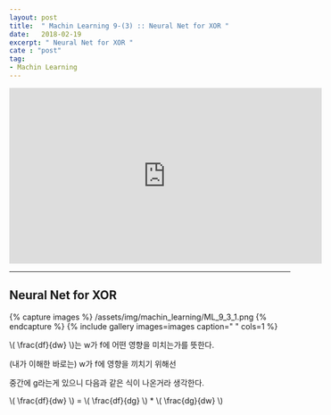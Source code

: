 ```yaml
---
layout: post
title:  " Machin Learning 9-(3) :: Neural Net for XOR "
date:   2018-02-19
excerpt: " Neural Net for XOR "
cate : "post"
tag:
- Machin Learning
---
```


<iframe width="560" height="315" src="https://www.youtube.com/embed/oFGHOsAYiz0" frameborder="0" allow="autoplay; encrypted-media" allowfullscreen></iframe>


---


## Neural Net for XOR

{% capture images %}
/assets/img/machin_learning/ML_9_3_1.png
{% endcapture %}
{% include gallery images=images caption=" " cols=1 %}



\\( \frac{df}{dw} \\)는 w가 f에 어떤 영향을 미치는가를 뜻한다.

(내가 이해한 바로는) w가 f에 영향을 끼치기 위해선

중간에 g라는게 있으니 다음과 같은 식이 나온거라 생각한다. 

\\( \frac{df}{dw} \\) = \\( \frac{df}{dg} \\) * \\( \frac{dg}{dw} \\)
